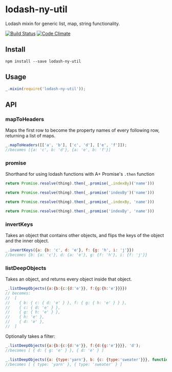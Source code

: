 # lodash-ny-util
Lodash mixin for generic list, map, string functionality.

[![Build Status](https://travis-ci.org/nymag/lodash-ny-util.svg?branch=master)](https://travis-ci.org/nymag/lodash-ny-util)
[![Code Climate](https://codeclimate.com/github/nymag/lodash-ny-util/badges/gpa.svg)](https://codeclimate.com/github/nymag/lodash-ny-util)

## Install

```
npm install --save lodash-ny-util
```

## Usage

```js
_.mixin(require('lodash-ny-util'));
```

## API

### mapToHeaders

Maps the first row to become the property names of every following row, returning a list of maps.

```js
_.mapToHeaders([['a', 'b'], ['c', 'd'], ['e', 'f']]);
//becomes [{a: 'c', b: 'd'}, {a: 'e', b: 'f'}]
```

### promise

Shorthand for using lodash functions with A+ Promise's `.then` function

```js
return Promise.resolve(thing).then(_.promise(_.indexBy)('name')))
```

```js
return Promise.resolve(thing).then(_.promise('indexBy')('name')))
```

```js
return Promise.resolve(thing).then(_.promise(_.indexBy, 'name')))
```

```js
return Promise.resolve(thing).then(_.promise('indexBy', 'name')))
```

### invertKeys

Takes an object that contains other objects, and flips the keys of the object and the inner object.

```js
_.invertKeys({a: {b: 'c', d: 'e'}, f: {g: 'h', i: 'j'}})
//becomes {b: {a: 'c'}, d: {a: 'e'}, g: {f: 'h'}, i: {f: 'j'}}
```

### listDeepObjects

Takes an object, and returns every object inside that object.

```js
_.listDeepObjects({a:{b:{c:{d:'e'}}, f:{g:{h:'e'}}}})
// becomes:
//  [
//    { b: { c: { d: 'e' } }, f: { g: { h: 'e' } } },
//    { c: { d: 'e' } },
//    { g: { h: 'e' } },
//    { h: 'e' },
//    { d: 'e' },
//  ]
```

Optionally takes a filter:

```js
_.listDeepObjects({a:{b:{c:{d:'e'}}, f:{d:{g:'e'}}}}, 'd');
//becomes [ { d: { g: 'e' } }, { d: 'e' } ]
```

```js
_.listDeepObjects({a: {type:'yarn'}, b: {c: {type:'sweater'}}}, function (obj) { return !!obj.type; });
//becomes [ { type: 'yarn' }, { type: 'sweater' } ]
```
